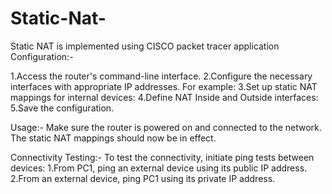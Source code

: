 # Static-Nat-
Static NAT is implemented using CISCO packet tracer application
Configuration:-

1.Access the router's command-line interface.
2.Configure the necessary interfaces with appropriate IP addresses. For example:
3.Set up static NAT mappings for internal devices:
4.Define NAT Inside and Outside interfaces:
5.Save the configuration.

Usage:-
Make sure the router is powered on and connected to the network. The static NAT mappings should now be in effect.

Connectivity Testing:-
To test the connectivity, initiate ping tests between devices:
	1.From PC1, ping an external device using its public IP address.
	2.From an external device, ping PC1 using its private IP address.
